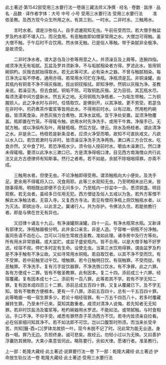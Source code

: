 此土著述·第1542部受用三水要行法一卷唐三藏法师义净撰
· 经名 · 卷数 · 跋序
· 品名 · 品数 · 译作者字体：大号 中号 小号
受用三水要行法
受用三水要行法
　　准依圣教。及西方现今众生所用之水。有其三别。一时水。二非时水。三触用水。

　　言时水者。谓是沙弥俗人。自手滤漉观知无虫。午前任受而饮。若大僧手触盆罗及杓水即不堪入口。而况食用。有恶触故即如僧家常用之水。大僧岂可得触。虽大僧不触。于午后时不合饮用。然水体无触。已是俗人等触。带于染腻非全极净。是故须受。

　　二非时净水者。谓大苾刍及沙弥等用意之人。并须澡豆及上屑等。连腕四指。咸须净洗无有垢腻。瓦盆及罗并须新净。不与垢腻相染者方得。罗滤此水。皆用铜碗铜杓。灰揩去腻始得取水。若无此等可求。必有染木之器。不曾与触腻相染。每日净洗尘垢不停者。通用亦得。若常用水可贮在净瓶。净瓶须是瓦。非铜澡罐。由其瓶内有铜青不净不得灰揩故。拔出铜钗揩拭。即知净秽。然铜以灰揩为净。圣教亲说。若澡豆洗。但去食腻。铜垢不除。可取铜匙灰揩。足为目验。其瓦瓶水尽。每须洗濯中间方盛新水。然五天之地。无将铜瓶为净瓶者。一为垢生带触。二为铜腥损人。此之净水时与非时。任情取饮。是佛别开。以其净故。更不劳受。若苾刍在非时中。煎药煮茶作蜜浆等皆用此水。不得用前时水。以有过故。然用枪杓碗器。皆须离食染。并悉灰揩方合煮物。其净水盆瓶。宜于净处安置。盆须净物覆盖。瓶即置在竹笼。不得辄令触。欲用水时先净洗手。或用干牛粪。净揩手已。无腻方触。或以净绢布及叶。用替瓶咽。然后方捉。律云。除水及杨枝者。谓此清净之水。非是余二。杨枝若是新条湿者。应须火净受而嚼。故知不可直执戒文。凡欲以水入口。若饮若漱时与非时。皆须澡豆净洗手洗净两唇。漱口再三方合饮水。吃食亦然。又中食了时。若恐净瓶水少。须令俗人授前时水。嚼齿木澡漱已。然口津未得辄咽。要须以此净水三漱口已。方是清净得咽口津。目见西方南海僧众共行此法又此方古德律师有知斯事。然行之者希。若不如是。余腻不除咽咽得罪。亦斋不成。

　　三触用水者。但使无虫。不论净触即得受用。谓添触瓶向大小便处。及洗手足。更余用不得辄将入口。况食用耶。此等三水观知无虫。乃至明相未出已来。皆随事得用。明相既出即便不合无问多少。乃至瓶内一抄盆中一合。悉须铜盏。明目观察。若无虫者。虽经多日任用无犯。西方僧徒及俗人五戒以为急。若外方客僧不解此水净触法者。无容入寺。又复西方寺法。若见有僧将净瓶上厕饮触瓶水者。以为灭法。即摈出寺。以此言之。冀诸行人。共为存护。令佛法久住。若能依教行者。即是与佛在世无有异也。

　　又旧律十诵五十九云。有净澡罐厕澡罐。四十一云。有净水瓶常水瓶。又新译有部律文。净瓶触器极分明。此并金口亲言。非是人造。宁容唯一铜瓶不分净触。虽同告语不齿在心。岂可以习俗生常故违圣教。准如此理。诸寺房中及行方等处。所有用水非常狼藉。或大盆贮。或盆子盛安瓶内。皆不合用。以是大僧手触不好罗滤。经宿不观。停贮多时定有生命。设使无虫。当第三水饮用得罪。谓由盆罗及杓是不净手触有不净尘故。又如寻常用水铜瓶。若自取饮者。以其不净不受而饮。有不受罪。若中前触至过午饮。增触罪。若今日触明日饮。有宿触罪。不受而捉。有恶触罪。不净洗手。复有污手捉饮器罪。不净洗唇口饮水。有不净罪。此之六罪。各有方便成十二罪。皆有不敬圣教罪。此有因本。复二十四。添前成三十六罪。经宿覆藏。复有因本成七十二。添前有一百八罪。此等若其不学。若有不学无知二罪。复有因本成四百三十二罪。添前总成五百四十罪。又复从覆藏已下。及不学无知。皆有不敬教方便根本。更有一千八罪。添前五百四十。总有一千五百四十罪。此等略据一咽一宿生罪多少。若论十咽经宿罪。有一万五千四百八十。若多时覆藏展转生罪。乃至未忏已来。莫知其数重者。咸须对清净人说悔。若先知者无无知罪。若非时饮盐汤及蜜浆等。枪杓碗器用水罗滤。不能如法。或带腻触。与时食相沾。手口不净。不仰手受。咸悉有罪然杏子茶汤西方不饮。若寺内皆须亲自捡看。必在俗家细问知其净不。若不如法即不可饮。岂以口腹暂时所须。而当来长受辛苦。共知[醫-酉+口]罗钵龙故损一叶。现今未脱不记了时。况此常为能无业道。身吞一咽。罪乃无边。负担终身。诚可悲矣。故经云。勿轻小过以为无殃。又曰善护浮囊防其微隙。大乘小乘意皆同此。略陈要行。余如大律。愿诸行者。准圣教行。

上一部：乾隆大藏经·此土著述·说罪要行法一卷
下一部：乾隆大藏经·此土著述·护命放生轨仪法一卷
乾隆大藏经·此土著述·受用三水要行法
